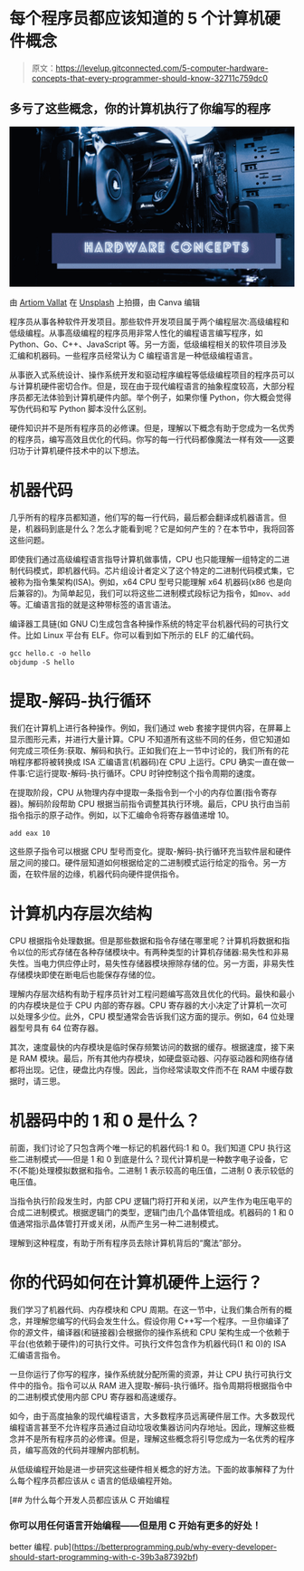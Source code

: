 # 每个程序员都应该知道的 5 个计算机硬件概念

> 原文：<https://levelup.gitconnected.com/5-computer-hardware-concepts-that-every-programmer-should-know-32711c759dc0>

## 多亏了这些概念，你的计算机执行了你编写的程序

![](img/027adef500cdb3bf5f4881643a8deae7.png)

由 [Artiom Vallat](https://unsplash.com/@virussinside?utm_source=unsplash&utm_medium=referral&utm_content=creditCopyText) 在 [Unsplash](https://unsplash.com/s/photos/hardware?utm_source=unsplash&utm_medium=referral&utm_content=creditCopyText) 上拍摄，由 Canva 编辑

程序员从事各种软件开发项目。那些软件开发项目属于两个编程层次:高级编程和低级编程。从事高级编程的程序员用非常人性化的编程语言编写程序，如 Python、Go、C++、JavaScript 等。另一方面，低级编程相关的软件项目涉及汇编和机器码。一些程序员经常认为 C 编程语言是一种低级编程语言。

从事嵌入式系统设计、操作系统开发和驱动程序编程等低级编程项目的程序员可以与计算机硬件密切合作。但是，现在由于现代编程语言的抽象程度较高，大部分程序员都无法体验到计算机硬件内部。举个例子，如果你懂 Python，你大概会觉得写伪代码和写 Python 脚本没什么区别。

硬件知识并不是所有程序员的必修课。但是，理解以下概念有助于您成为一名优秀的程序员，编写高效且优化的代码。你写的每一行代码都像魔法一样有效——这要归功于计算机硬件技术中的以下想法。

# 机器代码

几乎所有的程序员都知道，他们写的每一行代码，最后都会翻译成机器语言。但是，机器码到底是什么？怎么才能看到呢？它是如何产生的？在本节中，我将回答这些问题。

即使我们通过高级编程语言指导计算机做事情，CPU 也只能理解一组特定的二进制代码模式，即机器代码。芯片组设计者定义了这个特定的二进制代码模式集，它被称为指令集架构(ISA)。例如，x64 CPU 型号只能理解 x64 机器码(x86 也是向后兼容的)。为简单起见，我们可以将这些二进制模式段标记为指令，如`mov`、`add`等。汇编语言指的就是这种带标签的语言语法。

编译器工具链(如 GNU C)生成包含各种操作系统的特定平台机器代码的可执行文件。比如 Linux 平台有 ELF。你可以看到如下所示的 ELF 的汇编代码。

```
gcc hello.c -o hello
objdump -S hello
```

# 提取-解码-执行循环

我们在计算机上进行各种操作。例如，我们通过 web 套接字提供内容，在屏幕上显示图形元素，并进行大量计算。CPU 不知道所有这些不同的任务，但它知道如何完成三项任务:获取、解码和执行。正如我们在上一节中讨论的，我们所有的花哨程序都将被转换成 ISA 汇编语言(机器码)在 CPU 上运行。CPU 确实一直在做一件事:它运行提取-解码-执行循环。CPU 时钟控制这个指令周期的速度。

在提取阶段，CPU 从物理内存中提取一条指令到一个小的内存位置(指令寄存器)。解码阶段帮助 CPU 根据当前指令调整其执行环境。最后，CPU 执行由当前指令指示的原子动作。例如，以下汇编命令将寄存器值递增 10。

```
add eax 10
```

这些原子指令可以根据 CPU 型号而变化。提取-解码-执行循环充当软件层和硬件层之间的接口。硬件层知道如何根据给定的二进制模式运行给定的指令。另一方面，在软件层的边缘，机器代码向硬件提供指令。

# 计算机内存层次结构

CPU 根据指令处理数据。但是那些数据和指令存储在哪里呢？计算机将数据和指令以位的形式存储在各种存储模块中。有两种类型的计算机存储器:易失性和非易失性。当电力供应停止时，易失性存储器模块擦除存储的位。另一方面，非易失性存储模块即使在断电后也能保存存储的位。

理解内存层次结构有助于程序员针对工程问题编写高效且优化的代码。最快和最小的内存模块是位于 CPU 内部的寄存器。CPU 寄存器的大小决定了计算机一次可以处理多少位。此外，CPU 模型通常会告诉我们这方面的提示。例如，64 位处理器型号具有 64 位寄存器。

其次，速度最快的内存模块是临时保存频繁访问的数据的缓存。根据速度，接下来是 RAM 模块。最后，所有其他内存模块，如硬盘驱动器、闪存驱动器和网络存储都将出现。记住，硬盘比内存慢。因此，当你经常读取文件而不在 RAM 中缓存数据时，请三思。

# 机器码中的 1 和 0 是什么？

前面，我们讨论了只包含两个唯一标记的机器代码:1 和 0。我们知道 CPU 执行这些二进制模式——但是 1 和 0 到底是什么？现代计算机是一种数字电子设备，它不(不能)处理模拟数据和指令。二进制 1 表示较高的电压值，二进制 0 表示较低的电压值。

当指令执行阶段发生时，内部 CPU 逻辑门将打开和关闭，以产生作为电压电平的合成二进制模式。根据逻辑门的类型，逻辑门由几个晶体管组成。机器码的 1 和 0 值通常指示晶体管打开或关闭，从而产生另一种二进制模式。

理解到这种程度，有助于所有程序员去除计算机背后的“魔法”部分。

# 你的代码如何在计算机硬件上运行？

我们学习了机器代码、内存模块和 CPU 周期。在这一节中，让我们集合所有的概念，并理解您编写的代码会发生什么。假设你用 C++写一个程序。一旦你编译了你的源文件，编译器(和链接器)会根据你的操作系统和 CPU 架构生成一个依赖于平台(也依赖于硬件)的可执行文件。可执行文件包含作为机器代码(1 和 0)的 ISA 汇编语言指令。

一旦你运行了你写的程序，操作系统就分配所需的资源，并让 CPU 执行可执行文件中的指令。指令可以从 RAM 进入提取-解码-执行循环。指令周期将根据指令中的二进制模式使用内部 CPU 寄存器和高速缓存。

如今，由于高度抽象的现代编程语言，大多数程序员远离硬件层工作。大多数现代编程语言甚至不允许程序员通过自动垃圾收集器访问内存地址。因此，理解这些概念并不是所有程序员的必修课。但是，理解这些概念将引导您成为一名优秀的程序员，编写高效的代码并理解内部机制。

从低级编程开始是进一步研究这些硬件相关概念的好方法。下面的故事解释了为什么每个程序员都应该从 c 语言的低级编程开始。

[](https://betterprogramming.pub/why-every-developer-should-start-programming-with-c-39b3a87392bf) [## 为什么每个开发人员都应该从 C 开始编程

### 你可以用任何语言开始编程——但是用 C 开始有更多的好处！

better 编程. pub](https://betterprogramming.pub/why-every-developer-should-start-programming-with-c-39b3a87392bf)